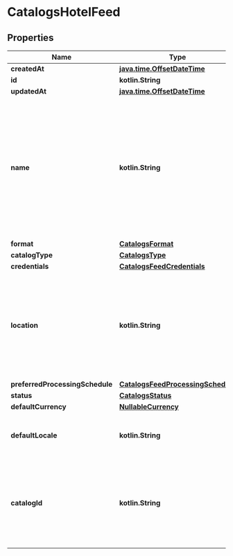 
# CatalogsHotelFeed

## Properties
| Name | Type | Description | Notes |
| ------------ | ------------- | ------------- | ------------- |
| **createdAt** | [**java.time.OffsetDateTime**](java.time.OffsetDateTime.md) |  |  |
| **id** | **kotlin.String** |  |  |
| **updatedAt** | [**java.time.OffsetDateTime**](java.time.OffsetDateTime.md) |  |  |
| **name** | **kotlin.String** | A human-friendly name associated to a given feed. This value is currently nullable due to historical reasons. It is expected to become non-nullable in the future. |  |
| **format** | [**CatalogsFormat**](CatalogsFormat.md) |  |  |
| **catalogType** | [**CatalogsType**](CatalogsType.md) |  |  |
| **credentials** | [**CatalogsFeedCredentials**](CatalogsFeedCredentials.md) |  |  |
| **location** | **kotlin.String** | The URL where a feed is available for download. This URL is what Pinterest will use to download a feed for processing. |  |
| **preferredProcessingSchedule** | [**CatalogsFeedProcessingSchedule**](CatalogsFeedProcessingSchedule.md) |  |  |
| **status** | [**CatalogsStatus**](CatalogsStatus.md) |  |  |
| **defaultCurrency** | [**NullableCurrency**](NullableCurrency.md) |  |  |
| **defaultLocale** | **kotlin.String** | The locale used within a feed for product descriptions. |  |
| **catalogId** | **kotlin.String** | Catalog id pertaining to the feed. If not provided, feed will use a default catalog based on type. |  |



